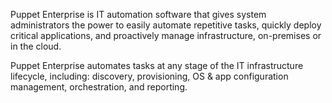 Puppet Enterprise is IT automation software that gives system administrators the power to easily automate repetitive tasks, quickly deploy critical applications, and proactively manage infrastructure, on-premises or in the cloud.

Puppet Enterprise automates tasks at any stage of the IT infrastructure lifecycle, including: discovery, provisioning, OS &amp; app configuration management, orchestration, and reporting.